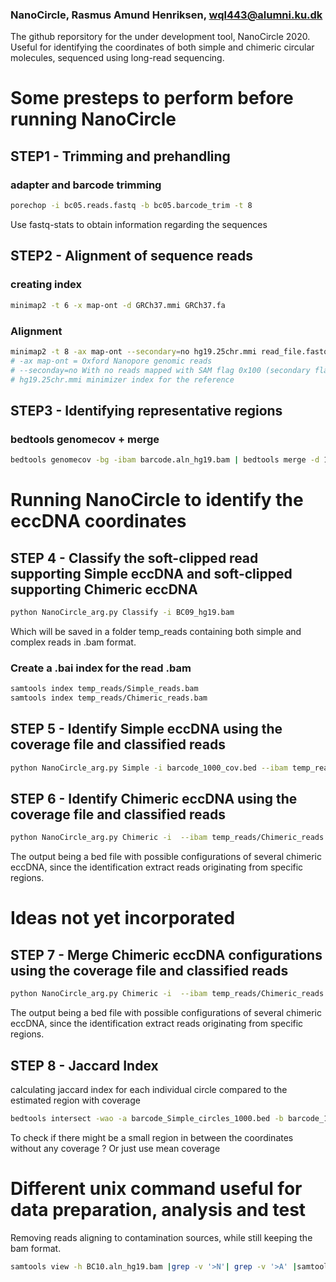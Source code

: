 ### NanoCircle, Rasmus Amund Henriksen, wql443@alumni.ku.dk

The github reporsitory for the under development
tool, NanoCircle 2020. Useful for identifying the coordinates
of both simple and chimeric circular molecules, sequenced
using long-read sequencing.

# Some presteps to perform before running NanoCircle

## STEP1 - Trimming and prehandling

### adapter and barcode trimming 
~~~~bash
porechop -i bc05.reads.fastq -b bc05.barcode_trim -t 8
~~~~
Use fastq-stats to obtain information regarding the sequences

## STEP2 - Alignment of sequence reads

### creating index
~~~~bash
minimap2 -t 6 -x map-ont -d GRCh37.mmi GRCh37.fa
~~~~

### Alignment
~~~bash
minimap2 -t 8 -ax map-ont --secondary=no hg19.25chr.mmi read_file.fastq | samtools sort - > barcode.aln_hg19.bam
# -ax map-ont = Oxford Nanopore genomic reads
# --seconday=no With no reads mapped with SAM flag 0x100 (secondary flag). 
# hg19.25chr.mmi minimizer index for the reference
~~~ 

## STEP3 - Identifying representative regions

### bedtools genomecov + merge
~~~bash
bedtools genomecov -bg -ibam barcode.aln_hg19.bam | bedtools merge -d 1000 -i stdin | sort -V -k1,1 -k2,2n > barcode_1000_cov.bed
~~~ 

# Running NanoCircle to identify the eccDNA coordinates
## STEP 4 - Classify the soft-clipped read supporting Simple eccDNA and soft-clipped supporting Chimeric eccDNA
~~~bash
python NanoCircle_arg.py Classify -i BC09_hg19.bam
~~~
Which will be saved in a folder temp_reads containing both simple and complex reads in .bam format. 
### Create a .bai index for the read .bam
~~~bash
samtools index temp_reads/Simple_reads.bam
samtools index temp_reads/Chimeric_reads.bam
~~~
## STEP 5 - Identify Simple eccDNA using the coverage file and classified reads
~~~bash
python NanoCircle_arg.py Simple -i barcode_1000_cov.bed --ibam temp_reads/Simple_reads.bam -q 60 -o barcode_Simple_circles.bed
~~~
## STEP 6 - Identify Chimeric eccDNA using the coverage file and classified reads
~~~bash
python NanoCircle_arg.py Chimeric -i  --ibam temp_reads/Chimeric_reads.bam -q 60 -o barcode_Chimeric_circles.bed
~~~
The output being a bed file with possible configurations of several chimeric eccDNA, since the identification extract reads originating from specific regions.
# Ideas not yet incorporated
## STEP 7 - Merge Chimeric eccDNA configurations using the coverage file and classified reads
~~~bash
python NanoCircle_arg.py Chimeric -i  --ibam temp_reads/Chimeric_reads.bam -q 60 -o barcode_Chimeric_circles.bed
~~~
The output being a bed file with possible configurations of several chimeric eccDNA, since the identification extract reads originating from specific regions.

## STEP 8 - Jaccard Index
calculating jaccard index for each individual circle compared to the estimated region with coverage
~~~bash
bedtools intersect -wao -a barcode_Simple_circles_1000.bed -b barcode_1000_cov.bed | head -10 | awk -v OFS='\t' '{print $1,$2,$3,($4/((($3-$2)+($10-$9))-$4))}'
~~~
To check if there might be a small region in between the coordinates without any coverage ?
Or just use mean coverage

# Different unix command useful for data preparation, analysis and test
Removing reads aligning to contamination sources, while still keeping the bam format.
~~~bash
samtools view -h BC10.aln_hg19.bam |grep -v '>N'| grep -v '>A' |samtools view -Sbo BC10.bam -
~~~

